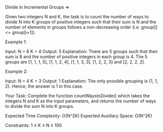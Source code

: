 Divide in Incremental Groups =>

Given two integers N and K, the task is to count the number of ways to divide N into K groups of positive integers such that their sum is N and the number of elements in groups follows a non-decreasing order (i.e. group[i] <= group[i+1]).

Example 1:

Input: N = 8 K = 4 
Output: 5 
Explanation: There are 5 groups such that their sum is 8 and the number of positive integers in each group is 4. The 5 groups are [1, 1, 1, 5], [1, 1, 2, 4], [1, 1, 3, 3], [1, 2, 2, 3] and [2, 2, 2, 2]. 

Example 2:

Input: N = 4 K = 3 
Output: 1 
Explanation: The only possible grouping is {1, 1, 2}. Hence, the answer is 1 in this case. 

Your Task: 
Complete the function countWaystoDivide() which takes the integers N and K as the input parameters, and returns the number of ways to divide the sum N into K groups.

Expected Time Complexity: O(N^2K) Expected Auxiliary Space: O(N^2K)

Constraints: 1 ≤ K ≤ N ≤ 100